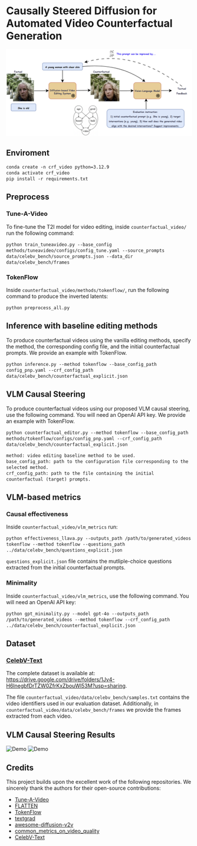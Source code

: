 # Causally Steered Diffusion for Automated Video Counterfactual Generation
![image](docs/static/images/figure2_v8.png)


## Enviroment
```
conda create -n crf_video python=3.12.9
conda activate crf_video
pip install -r requirements.txt
```
## Preprocess
### Tune-A-Video
To fine-tune the T2I model for video editing, inside `counterfactual_video/` run the following command:
```
python train_tuneavideo.py --base_config methods/tuneavideo/configs/config_tune.yaml --source_prompts data/celebv_bench/source_prompts.json --data_dir data/celebv_bench/frames
```
### TokenFlow
Inside `counterfactual_video/methods/tokenflow/`, run the following command to produce the inverted latents:
```
python preprocess_all.py 
```

## Inference with baseline editing methods
To produce counterfactual videos using the vanilla editing methods, specify the method, the corresponding config file, and the initial counterfactual prompts. We provide an example with TokenFlow.
```
python inference.py --method tokenflow --base_config_path config_pnp.yaml --crf_config_path data/celebv_bench/counterfactual_explicit.json
```

## VLM Causal Steering
To produce counterfactual videos using our proposed VLM causal steering, use the following command. You will need an OpenAI API key.
We provide an example with TokenFlow.
```
python counterfactual_editor.py --method tokenflow --base_config_path methods/tokenflow/configs/config_pnp.yaml --crf_config_path data/celebv_bench/counterfactual_explicit.json
```

```
method: video editing baseline method to be used.
base_config_path: path to the configuration file corresponding to the selected method.
crf_config_path: path to the file containing the initial counterfactual (target) prompts.
```
## VLM-based metrics
### Causal effectiveness
Inside `counterfactual_video/vlm_metrics` run:
```
python effectiveness_llava.py --outputs_path /path/to/generated_videos tokenflow --method tokenflow --questions_path ../data/celebv_bench/questions_explicit.json
```
`questions_explicit.json` file contains the mutliple-choice questions extracted from the initial counterfactual prompts.

### Minimality
Inside `counterfactual_video/vlm_metrics`,  use the following command. You will need an OpenAI API key:
```
python gpt_minimality.py --model gpt-4o --outputs_path /path/to/generated_videos --method tokenflow --crf_config_path ../data/celebv_bench/counterfactual_explicit.json
```

## Dataset
###  [CelebV-Text](https://github.com/CelebV-Text/CelebV-Text)
The complete dataset is available at: https://drive.google.com/drive/folders/1Jv4-H6lnegbfDrTZW0ZfrKxZbouWl53M?usp=sharing.

The file `counterfactual_video/data/celebv_bench/samples.txt` contains the video identifiers used in our evaluation dataset. Additionally, in `counterfactual_video/data/celebv_bench/frames` we provide the frames extracted from each video.

## VLM Causal Steering Results
![Demo](docs/static/images/fig1/1F5naBzNfi8_0_0.gif) ![Demo](docs/static/images/fig1/aGRVuZHstlU_0_0.gif)



## Credits
This project builds upon the excellent work of the following repositories. We sincerely thank the authors for their open-source contributions:
*  [Tune-A-Video](https://github.com/showlab/Tune-A-Video/tree/main)
*  [FLATTEN](https://github.com/yrcong/flatten/tree/main)
*  [TokenFlow](https://github.com/omerbt/TokenFlow)
*  [textgrad](https://github.com/zou-group/textgrad/tree/main)
*  [awesome-diffusion-v2v](https://github.com/wenhao728/awesome-diffusion-v2v)
*  [common_metrics_on_video_quality](https://github.com/JunyaoHu/common_metrics_on_video_quality)
*  [CelebV-Text](https://github.com/CelebV-Text/CelebV-Text)
